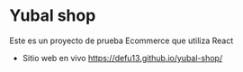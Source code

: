 # Yubal shop

Este es un proyecto de prueba Ecommerce que utiliza React

- Sitio web en vivo
https://defu13.github.io/yubal-shop/